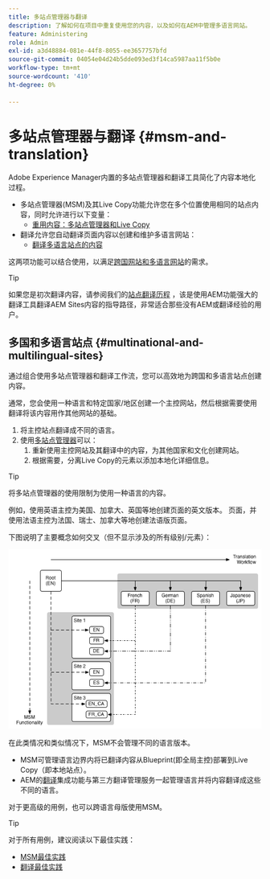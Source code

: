 ```yaml
---
title: 多站点管理器与翻译
description: 了解如何在项目中重复使用您的内容，以及如何在AEM中管理多语言网站。
feature: Administering
role: Admin
exl-id: a3d48884-081e-44f8-8055-ee3657757bfd
source-git-commit: 04054e04d24b5dde093ed3f14ca5987aa11f5b0e
workflow-type: tm+mt
source-wordcount: '410'
ht-degree: 0%

---
```


# 多站点管理器与翻译 {#msm-and-translation}

Adobe Experience Manager内置的多站点管理器和翻译工具简化了内容本地化过程。

* 多站点管理器(MSM)及其Live Copy功能允许您在多个位置使用相同的站点内容，同时允许进行以下变量：
   * [重用内容：多站点管理器和Live Copy](msm/overview.md)
* 翻译允许您自动翻译页面内容以创建和维护多语言网站：
   * [翻译多语言站点的内容](translation/overview.md)

这两项功能可以结合使用，以满足[跨国网站和多语言网站](#multinational-and-multilingual-sites)的需求。

>[!TIP]
>
>如果您是初次翻译内容，请参阅我们的[站点翻译历程](/help/journey-sites/translation/overview.md) ，该是使用AEM功能强大的翻译工具翻译AEM Sites内容的指导路径，非常适合那些没有AEM或翻译经验的用户。

## 多国和多语言站点 {#multinational-and-multilingual-sites}

通过组合使用多站点管理器和翻译工作流，您可以高效地为跨国和多语言站点创建内容。

通常，您会使用一种语言和特定国家/地区创建一个主控网站，然后根据需要使用翻译将该内容用作其他网站的基础。

1. [](translation/overview.md) 将主控站点翻译成不同的语言。
1. 使用[多站点管理器](msm/overview.md)可以：
   1. 重新使用主控网站及其翻译中的内容，为其他国家和文化创建网站。
   1. 根据需要，分离Live Copy的元素以添加本地化详细信息。

>[!TIP]
>
>将多站点管理器的使用限制为使用一种语言的内容。
>
>例如，使用英语主控为美国、加拿大、英国等地创建页面的英文版本。 页面，并使用法语主控为法国、瑞士、加拿大等地创建法语版页面。

下图说明了主要概念如何交叉（但不显示涉及的所有级别/元素）：

![本地化概述](assets/localization-overview.png)

在此类情况和类似情况下，MSM不会管理不同的语言版本。

* [](msm/overview.md) MSM可管理语言边界内将已翻译内容从Blueprint(即全局主控)部署到Live Copy（即本地站点）。
* AEM的[翻译](translation/overview.md)集成功能与第三方翻译管理服务一起管理语言并将内容翻译成这些不同的语言。

对于更高级的用例，也可以跨语言母版使用MSM。

>[!TIP]
>
>对于所有用例，建议阅读以下最佳实践：
>
>* [MSM最佳实践](msm/best-practices.md)
>* [翻译最佳实践](translation/best-practices.md)

